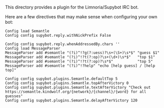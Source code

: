 This directory provides a plugin for the Limnoria/Supybot IRC bot.

Here are a few directives that may make sense when configuring your own bot:
```
Config load Semantle
Config config supybot.reply.withNickPrefix False

Config config supybot.reply.whenAddressedBy.chars ''
Config load MessageParser
MessageParser add #semantle "(?i)^!?g(?:uess)?\s+(\S+)\s*$" "guess $1"
MessageParser add #semantle "(?i)^!?t(?:op)?\s+(\d+)\s*$"   "top $1"
MessageParser add #semantle "(?i)^!?t(?:op)?\s*$"           "top 5"
MessageParser add #semantle "(?i)^!?help" "echo [help guess] / [help top]"

Config config supybot.plugins.Semantle.defaultTop 5
Config config supybot.plugins.Semantle.topAfterVictory 0
Config config supybot.plugins.Semantle.textAfterVictory "Check out https://semantle.kindwolf.org/{network}/{channel}/{word} for all guesses"
Config config supybot.plugins.Semantle.delayAfterVictory 120
```
